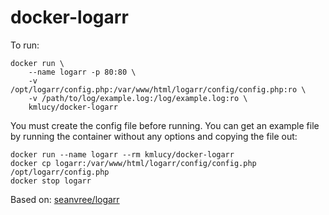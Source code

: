 # docker-logarr

To run:
```
docker run \
	--name logarr -p 80:80 \
	-v /opt/logarr/config.php:/var/www/html/logarr/config/config.php:ro \
	-v /path/to/log/example.log:/log/example.log:ro \
	kmlucy/docker-logarr
```

You must create the config file before running. You can get an example file by running the container without any options and copying the file out:
```
docker run --name logarr --rm kmlucy/docker-logarr
docker cp logarr:/var/www/html/logarr/config/config.php /opt/logarr/config.php
docker stop logarr
```

Based on: [seanvree/logarr](https://github.com/seanvree/logarr)
